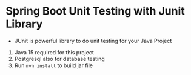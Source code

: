 # Spring Boot Unit Testing with Junit Library

- JUnit is powerful library to do unit testing for your Java Project
 
1. Java 15 required for this project
2. Postgresql also for database testing
3. Run `mvn install` to build jar file